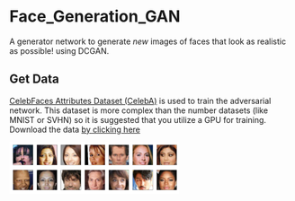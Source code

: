 # Face_Generation_GAN

A generator network to generate *new* images of faces that look as realistic as possible! using DCGAN.

## Get Data
[CelebFaces Attributes Dataset (CelebA)](http://mmlab.ie.cuhk.edu.hk/projects/CelebA.html) is used to train the adversarial network. This dataset is more complex than the number datasets (like MNIST or SVHN) so it is suggested that you utilize a GPU for training.<br>
Download the data [by clicking here](https://s3.amazonaws.com/video.udacity-data.com/topher/2018/November/5be7eb6f_processed-celeba-small/processed-celeba-small.zip)

<img src='assets/processed_face_data.png' width=60% />
